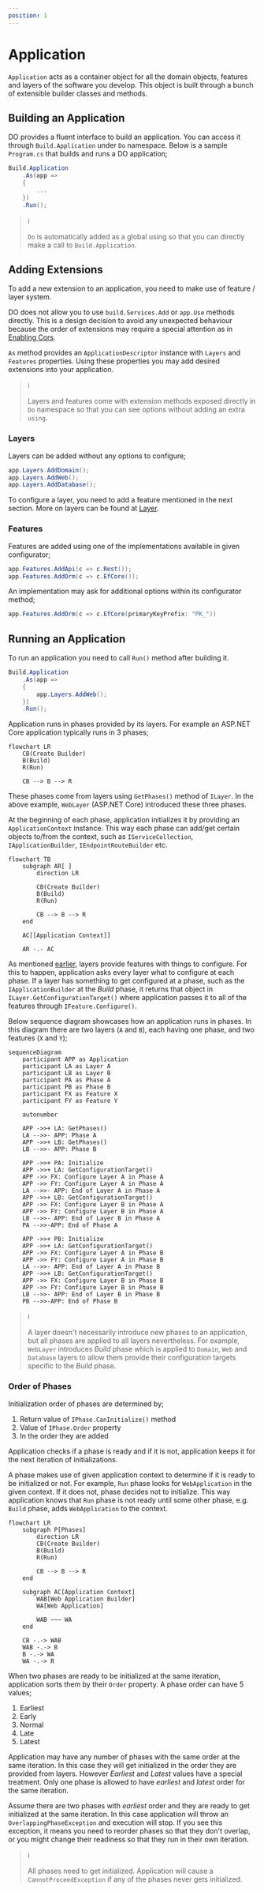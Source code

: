 ```yaml
---
position: 1
---
```


# Application

`Application` acts as a container object for all the domain objects, features
and layers of the software you develop. This object is built through a bunch of
extensible builder classes and methods.

## Building an Application

DO provides a fluent interface to build an application. You can access it
through `Build.Application` under `Do` namespace. Below is a sample
`Program.cs` that builds and runs a DO application;

```csharp
Build.Application
    .As(app =>
    {
        ...
    })
    .Run();
```

> :information_source:
>
> `Do` is automatically added as a global using so that you can directly make a
> call to `Build.Application`.

## Adding Extensions

To add a new extension to an application, you need to make use of feature /
layer system.

DO does not allow you to use `build.Services.Add` or `app.Use` methods
directly. This is a design decision to avoid any unexpected behaviour because
the order of extensions may require a special attention as in [Enabling
Cors][].

`As` method provides an `ApplicationDescriptor` instance with `Layers` and
`Features` properties. Using these properties you may add desired extensions
into your application.

> :information_source:
>
> Layers and features come with extension methods exposed directly in `Do`
> namespace so that you can see options without adding an extra `using`.

### Layers

Layers can be added without any options to configure;

```csharp
app.Layers.AddDomain();
app.Layers.AddWeb();
app.Layers.AddDatabase();
```

To configure a layer, you need to add a feature mentioned in the next section.
More on layers can be found at [Layer](layer.md).

### Features

Features are added using one of the implementations available in given
configurator;

```csharp
app.Features.AddApi(c => c.Rest());
app.Features.AddOrm(c => c.EfCore());
```

An implementation may ask for additional options within its configurator
method;

```csharp
app.Features.AddOrm(c => c.EfCore(primaryKeyPrefix: "PK_"))
```

## Running an Application

To run an application you need to call `Run()` method after building it.

```csharp
Build.Application
    .As(app =>
    {
        app.Layers.AddWeb();
    })
    .Run();
```

Application runs in phases provided by its layers. For example an ASP.NET Core
application typically runs in 3 phases;

```mermaid
flowchart LR
    CB(Create Builder)
    B(Build)
    R(Run)

    CB --> B --> R
```

These phases come from layers using `GetPhases()` method of `ILayer`. In the
above example, `WebLayer` (ASP.NET Core) introduced these three phases.

At the beginning of each phase, application initializes it by providing an
`ApplicationContext` instance. This way each phase can add/get certain objects
to/from the context, such as `IServiceCollection`, `IApplicationBuilder`,
`IEndpointRouteBuilder` etc.

```mermaid
flowchart TB
    subgraph AR[ ]
        direction LR

        CB(Create Builder)
        B(Build)
        R(Run)

        CB --> B --> R
    end

    AC[[Application Context]]

    AR -.- AC
```

As mentioned [earlier](./README.md), layers provide features with things to
configure. For this to happen, application asks every layer what to configure
at each phase. If a layer has something to get configured at a phase, such as
the `IApplicationBuilder` at the _Build_ phase, it returns that object in
`ILayer.GetConfigurationTarget()` where application passes it to all of the
features through `IFeature.Configure()`.

Below sequence diagram showcases how an application runs in phases. In this
diagram there are two layers (`A` and `B`), each having one phase, and two
features (`X` and `Y`);

```mermaid
sequenceDiagram
    participant APP as Application
    participant LA as Layer A
    participant LB as Layer B
    participant PA as Phase A
    participant PB as Phase B
    participant FX as Feature X
    participant FY as Feature Y

    autonumber

    APP ->>+ LA: GetPhases()
    LA -->>- APP: Phase A
    APP ->>+ LB: GetPhases()
    LB -->>- APP: Phase B

    APP ->>+ PA: Initialize
    APP ->>+ LA: GetConfigurationTarget()
    APP ->> FX: Configure Layer A in Phase A
    APP ->> FY: Configure Layer A in Phase A
    LA -->>- APP: End of Layer A in Phase A
    APP ->>+ LB: GetConfigurationTarget()
    APP ->> FX: Configure Layer B in Phase A
    APP ->> FY: Configure Layer B in Phase A
    LB -->>- APP: End of Layer B in Phase A
    PA -->>-APP: End of Phase A

    APP ->>+ PB: Initialize
    APP ->>+ LA: GetConfigurationTarget()
    APP ->> FX: Configure Layer A in Phase B
    APP ->> FY: Configure Layer A in Phase B
    LA -->>- APP: End of Layer A in Phase B
    APP ->>+ LB: GetConfigurationTarget()
    APP ->> FX: Configure Layer B in Phase B
    APP ->> FY: Configure Layer B in Phase B
    LB -->>- APP: End of Layer B in Phase B
    PB -->>-APP: End of Phase B
```

> :information_source:
>
> A layer doesn't necessarily introduce new phases to an application, but all
> phases are applied to all layers nevertheless. For example, `WebLayer`
> introduces _Build_ phase which is applied to `Domain`, `Web` and `Database`
> layers to allow them provide their configuration targets specific to the
> _Build_ phase.

### Order of Phases

Initialization order of phases are determined by;

1. Return value of `IPhase.CanInitialize()` method
1. Value of `IPhase.Order` property
1. In the order they are added

Application checks if a phase is ready and if it is not, application keeps it
for the next iteration of initializations.

A phase makes use of given application context to determine if it is ready to
be initialized or not. For example, `Run` phase looks for `WebApplication` in
the given context. If it does not, phase decides not to initialize. This way
application knows that `Run` phase is not ready until some other phase, e.g.
`Build` phase, adds `WebApplication` to the context.

```mermaid
flowchart LR
    subgraph P[Phases]
        direction LR
        CB(Create Builder)
        B(Build)
        R(Run)

        CB --> B --> R
    end

    subgraph AC[Application Context]
        WAB[Web Application Builder]
        WA[Web Application]

        WAB ~~~ WA
    end

    CB -.-> WAB
    WAB -.-> B
    B -.-> WA
    WA -.-> R
```

When two phases are ready to be initialized at the same iteration, application
sorts them by their `Order` property. A phase order can have 5 values;

1. Earliest
1. Early
1. Normal
1. Late
1. Latest

Application may have any number of phases with the same order at the same
iteration. In this case they will get initialized in the order they are
provided from layers. However _Earliest_ and _Latest_ values have a special
treatment. Only one phase is allowed to have _earliest_ and _latest_ order for
the same iteration.

Assume there are two phases with _earliest_ order and they are ready to get
initialized at the same iteration. In this case application will throw an
`OverlappingPhaseException` and execution will stop. If you see this exception,
it means you need to reorder phases so that they don't overlap, or you might
change their readiness so that they run in their own iteration.

> :information_source:
>
> All phases need to get initialized. Application will cause a
> `CannotProceedException` if any of the phases never gets initialized.

[Enabling Cors]:https://learn.microsoft.com/en-us/aspnet/core/security/cors#enable-cors
